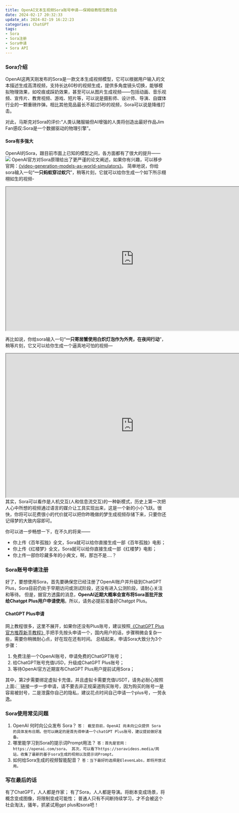 ```yaml
---
title: OpenAI文本生视频Sora账号申请——保姆级教程包教包会
date: 2024-02-17 20:32:33
update_at: 2024-02-19 16:22:23
categories: ChatGPT
tags: 
- Sora 
- Sora注册
- Sora申请
- Sora API
---
```

### Sora介绍
OpenAI这两天刚发布的Sora是一款文本生成视频模型，它可以根据用户输入的文本描述生成高清视频，支持长达60秒的视频生成，提供多角度镜头切换，能够模拟物理效果，如咬痕或踩奶效果，甚至可以从图片生成视频——包括动画、音乐视频、宣传片、教育视频、游戏、短片等，可以说是摄影师、设计师、导演、自媒体行业的一颗重磅炸弹。相比其他竞品最长不超过5秒的视频，Sora可以说是降维打击。

对此，马斯克对Sora的评价:“人类认赌服输但AI增强的人类将创造出最好作品Jim Fan感叹:Sora是一个数据驱动的物理引擎”。

#### Sora有多强大
OpenAI的Sora，跟目前市面上已知的模型之间，各方面都有了很大的提升——
![](https://gcore.jsdelivr.net/gh/btcltceth/blogassets@latest/c/img/sora-compare.png)
OpenAI官方对Sora原理给出了更严谨的论文阐述，如果你有兴趣，可以移步官网：[《video-generation-models-as-world-simulators》](https://openai.com/research/video-generation-models-as-world-simulators)。
简单地说，你给sora输入一句“**一只蚂蚁穿过蚁穴**”，稍等片刻，它就可以给你生成一个如下所示栩栩如生的视频-
<iframe 
    src="https://gcore.jsdelivr.net/gh/btcltceth/blogassets@latest/c/img/sora-mayi.mp4"
    width="800" 
    height="450" 
    frameborder="1" 
    allowfullscreen>
</iframe>

再比如说，你给sora输入一句“**一只寄居蟹使用白炽灯泡作为外壳，在夜间行动**”，稍等片刻，它又可以给你生成一个逼真地可怕的视频—
<iframe 
    src="https://gcore.jsdelivr.net/gh/btcltceth/blogassets@latest/c/img/sora-jijuxie.mp4"
    width="800" 
    height="450" 
    frameborder="1" 
    allowfullscreen>
</iframe>
其实，Sora可以看作是人机交互(人和信息流交互)的一种新模式，历史上第一次把人心中所想的视频通过语言的媒介让工具实现出来，这是一个新的小小飞跃。很快，你将可以花费很小的代价就可以把你昨晚做的梦生成视频存储下来，只要你还记得梦的大致内容即可。

你可以进一步畅想一下，在不久的将来——
- 你上传《百年孤独》全文，Sora就可以给你直接生成一部《百年孤独》电影；  
- 你上传《红楼梦》全文，Sora就可以给你直接生成一部《红楼梦》电影；
- 你上传一部你珍藏多年的小爽文，啊，那岂不是....？


### Sora账号申请注册
好了，要想使用Sora，首先要确保您已经注册了OpenAI账户并升级到ChatGPT Plus，Sora目前仍处于早期访问或测试阶段，还没有进入公测阶段，请耐心关注和等待。
但是，据官方透露的消息，**OpenAI近期大概率会宣布将Sora首批开放给Chatgpt Plus用户申请使用**。所以，请务必提前准备好Chatgpt Plus。

#### ChatGPT Plus申请
网上教程很多，这里不展开，如果你还没有Plus账号，建议按照[《ChatGPT Plus官方推荐新手教程》](https://chatgpt-plus.github.io/)手把手先按头申请一个，国内用户的话，步骤稍微会复杂一些，需要你稍微耐心点，好在现在还有时间。
总结起来，申请Sora大致分为3个步骤：
1. 免费注册一个OpenAI账号，申请免费的ChatGPT账号；
2. 给ChatGPT账号充值USD，升级成ChatGPT Plus账号；
3. 等待OpenAI官方近期宣布ChatGPT Plus用户提前试用Sora；

其中，第2步需要绑定虚拟卡充值，并且虚拟卡需要充值USDT，请务必耐心按照上面👆🏻链接一步一步申请，请不要去非正规渠道购买账号，因为购买的账号一是容易被封号，二是泄露你自己的隐私，建议花点时间自己申请一个plus号，一劳永逸。

### Sora使用常见问题
1. OpenAI 何时向公众发布 Sora？
`答： 截至目前，OpenAI 尚未向公众提供 Sora 的具体发布日期。但可以确定的是首先得申请一个chatGPT Plus账号，建议提前做好准备。`
2. 哪里能学习到Sora的提示词Prompt用法？
`答：首先是官网：https://openai.com/sora， 其次，可以看下https://soravideos.media/网站，收集了最新的基于sora生成的视频以及提示词Prompt。`
3. 如何给Sora生成的视频智能配音？
`答：当下最好的选择是ElevenLabs，即将开放试用。`

### 写在最后的话
有了ChatGPT，人人都是作家；
有了Sora，人人都是导演。将剧本变成场景，将概念变成图像，将限制变成可能性；
普通人只有不间断持续学习，才不会被这个社会淘汰，骚年，抓紧试用gpt plus和sora吧！

